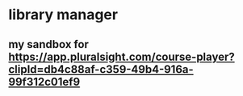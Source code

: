 # library manager

## my sandbox for <https://app.pluralsight.com/course-player?clipId=db4c88af-c359-49b4-916a-99f312c01ef9>
